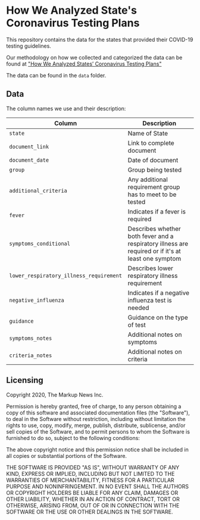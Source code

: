 # How We Analyzed State's Coronavirus Testing Plans

This repository contains the data for the states that provided their COVID-19 testing guidelines.

Our methodology on how we collected and categorized the data can be found at ["How We Analyzed States’ Coronavirus Testing Plans"](https://themarkup.org/coronavirus/2020/04/16/how-we-analyzed-states-coronavirus-testing-plans)

The data can be found in the `data` folder.


## Data

The column names we use and their description:

| Column | Description |
|--------|-------------|
|`state`| Name of State|
|`document_link`| Link to complete document|
|`document_date`| Date of document |
|`group`| Group being tested |
|`additional_criteria`| Any additional requirement group has to meet to be tested|
|`fever`| Indicates if a fever is required|
|`symptoms_conditional`|Describes whether both fever and a respiratory illness are required or if it's at least one symptom|
|`lower_respiratory_illness_requirement`| Describes lower respiratory illness requirement|
|`negative_influenza`|Indicates if a negative influenza test is needed |
|`guidance`|Guidance on the type of test|
|`symptoms_notes`| Additional notes on symptoms|
|`criteria_notes`| Additional notes on criteria|


## Licensing

Copyright 2020, The Markup News Inc.

Permission is hereby granted, free of charge, to any person obtaining a copy of this software and associated documentation files (the "Software"), to deal in the Software without restriction, including without limitation the rights to use, copy, modify, merge, publish, distribute, sublicense, and/or sell copies of the Software, and to permit persons to whom the Software is furnished to do so, subject to the following conditions:

The above copyright notice and this permission notice shall be included in all copies or substantial portions of the Software.

THE SOFTWARE IS PROVIDED "AS IS", WITHOUT WARRANTY OF ANY KIND, EXPRESS OR IMPLIED, INCLUDING BUT NOT LIMITED TO THE WARRANTIES OF MERCHANTABILITY, FITNESS FOR A PARTICULAR PURPOSE AND NONINFRINGEMENT. IN NO EVENT SHALL THE AUTHORS OR COPYRIGHT HOLDERS BE LIABLE FOR ANY CLAIM, DAMAGES OR OTHER LIABILITY, WHETHER IN AN ACTION OF CONTRACT, TORT OR OTHERWISE, ARISING FROM, OUT OF OR IN CONNECTION WITH THE SOFTWARE OR THE USE OR OTHER DEALINGS IN THE SOFTWARE.
